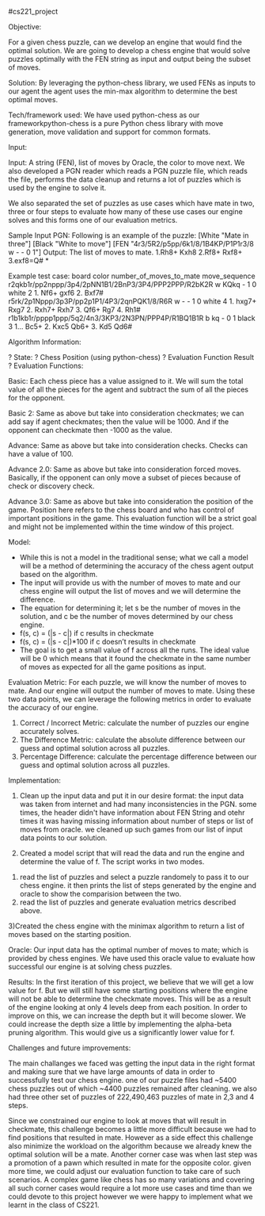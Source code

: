 #cs221_project

Objective:

For a given chess puzzle, can we develop an engine that would find the optimal solution. We are going to develop a chess engine that would solve puzzles optimally with the FEN string as
input and output being the subset of moves.

Solution:
By leveraging the python-chess library, we used FENs as inputs to our agent the agent uses the min-max algorithm to determine the best optimal moves.

Tech/framework used:
We have used python-chess as our frameworkpython-chess is a pure Python chess library with move generation, move validation and support for common formats.

Input:

Input: A string (FEN), list of moves by Oracle, the color to move next.
We also developed a PGN reader which reads a PGN puzzle file, which reads the file, performs the data cleanup and returns a lot of puzzles which is used by the engine to solve it.

We also separated the set of puzzles as use cases which have mate in two, three or four steps to evaluate how many of these use cases our engine solves and this forms one of our evaluation metrics.

Sample Input PGN:
Following is an example of the puzzle:
[White "Mate in three"]
[Black "White to move"]
[FEN "4r3/5R2/p5pp/6k1/8/1B4KP/P1P1r3/8 w - - 0 1"]
Output: The list of moves to mate.
1.Rh8+ Kxh8 2.Rf8+ Rxf8+ 3.exf8=Q# *

Example test case:
board       color       number_of_moves_to_mate move_sequence
r2qkb1r/pp2nppp/3p4/2pNN1B1/2BnP3/3P4/PPP2PPP/R2bK2R w KQkq - 1 0   white       2   1. Nf6+ gxf6 2. Bxf7#
r5rk/2p1Nppp/3p3P/pp2p1P1/4P3/2qnPQK1/8/R6R w - - 1 0           white       4   1. hxg7+ Rxg7 2. Rxh7+ Rxh7 3. Qf6+ Rg7 4. Rh1#
r1b1kb1r/pppp1ppp/5q2/4n3/3KP3/2N3PN/PPP4P/R1BQ1B1R b kq - 0 1  black       3   1... Bc5+ 2. Kxc5 Qb6+ 3. Kd5 Qd6#


Algorithm Information:

? State:
? Chess Position (using python-chess)
? Evaluation Function Result
? Evaluation Functions:

Basic: Each chess piece has a value assigned to it. We will sum the total
value of all the pieces for the agent and subtract the sum of all the pieces
for the opponent.

Basic 2: Same as above but take into consideration checkmates; we can
add say if agent checkmates; then the value will be 1000. And if the
opponent can checkmate then -1000 as the value.

Advance: Same as above but take into consideration checks. Checks
can have a value of 100.

Advance 2.0: Same as above but take into consideration forced moves.
Basically, if the opponent can only move a subset of pieces because of
check or discovery check.

Advance 3.0: Same as above but take into consideration the position of
the game. Position here refers to the chess board and who has control of
important positions in the game. This evaluation function will be a strict
goal and might not be implemented within the time window of this project.

Model:
- While this is not a model in the traditional sense; what we call a model will be a method
of determining the accuracy of the chess agent output based on the algorithm.
- The input will provide us with the number of moves to mate and our chess engine will
output the list of moves and we will determine the difference.
- The equation for determining it; let s be the number of moves in the solution, and c be
the number of moves determined by our chess engine.
- f(s, c) = (|s - c|) if c results in checkmate
- f(s, c) = (|s - c|)*100 if c doesn’t results in checkmate
- The goal is to get a small value of f across all the runs. The ideal value will be 0 which
means that it found the checkmate in the same number of moves as expected for all the
game positions as input.

Evaluation Metric: For each puzzle, we will know the number of moves to mate. And our
engine will output the number of moves to mate. Using these two data points, we can leverage
the following metrics in order to evaluate the accuracy of our engine.
1) Correct / Incorrect Metric: calculate the number of puzzles our engine accurately solves.
2) The Difference Metric: calculate the absolute difference between our guess and optimal
solution across all puzzles.
3) Percentage Difference: calculate the percentage difference between our guess and optimal solution across all puzzles.


Implementation:

1) Clean up the input data and put it in our desire format:
the input data was taken from internet and had many inconsistencies in the PGN. some times, the header didn't have information about FEN String and otehr times it was having missing information about number of steps or list of moves from oracle. we cleaned up such games from our list of input data points to our solution.

2) Created a model script that will read the data and run the engine and determine the value of f. The script works in two modes.
1. read the list of puzzles and select a puzzle randomely to pass it to our chess engine. it then prints the list of steps generated by the engine and oracle to show the comparision between the two.
2. read the list of  puzzles and generate evaluation metrics described above.

3)Created the chess engine with the minimax algorithm to return a list of moves based on the starting position.

Oracle: Our input data has the optimal number of moves to mate; which is provided by chess engines. We have used this oracle value to evaluate how successful our engine is at solving chess puzzles.

Results:
In the first iteration of this project, we believe that we will get a low value for f. But we will still have some starting positions where the engine will not be able to determine the checkmate
moves. This will be as a result of the engine looking at only 4 levels deep from each position. In order to improve on this, we can increase the depth but it will become slower. We could
increase the depth size a little by implementing the alpha-beta pruning algorithm. 
This would give us a significantly lower value for f.

Challenges and future improvements:

The main challanges we faced was getting the input data in the right format and making sure that we have large amounts of data in order to successfully test our chess engine. one of our puzzle files had ~5400 chess puzzles out of which ~4400 puzzles remained after cleaning. 
we also had three other set of puzzles of 222,490,463 puzzles of mate in 2,3 and 4 steps.

Since we constrained our engine to look at moves that will result in checkmate, this challenge becomes a little more
difficult because we had to find positions that resulted in mate. However as a side effect this challenge also minimize the workload on the algorithm because we already knew the optimal solution will be a mate.
Another corner case was when last step was a promotion of a pawn which resulted in mate for the opposite color. given more time, we could adjust our evaluation function to take care of such scenarios. A complex game like chess has so many variations and covering all such corner cases would require a lot more use cases and time than we could devote to this project however we were happy to implement what we learnt in the class of CS221.

